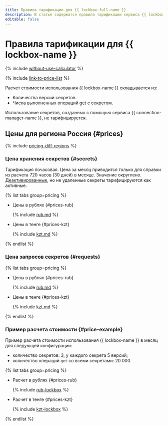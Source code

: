```yaml
---
title: Правила тарификации для {{ lockbox-full-name }}
description: В статье содержатся правила тарификации сервиса {{ lockbox-name }}.
editable: false
---
```


# Правила тарификации для {{ lockbox-name }}

{% include [without-use-calculator](../_includes/pricing/without-use-calculator.md) %}

{% include [link-to-price-list](../_includes/pricing/link-to-price-list.md) %}

Расчет стоимости использования {{ lockbox-name }} складывается из:

* Количества версий секретов.
* Числа выполненных операций [get](api-ref/Payload/get) с секретом.

Использование секретов, созданных с помощью сервиса {{ connection-manager-name }}, не тарифицируется.


## Цены для региона Россия {#prices}



{% include [pricing-diff-regions](../_includes/pricing-diff-regions.md) %}

### Цена хранения секретов {#secrets}

Тарификация почасовая. Цена за месяц приводится только для справки из расчета 720 часов (30 дней) в месяце. Значение округлено. [Деактивированные](operations/secret-activation-manage.md), но не удаленные секреты тарифицируются как активные.


{% list tabs group=pricing %}

- Цены в рублях {#prices-rub}

  {% include [rub.md](../_pricing/lockbox/rub-secrets.md) %}

- Цены в тенге {#prices-kzt}

  {% include [kzt.md](../_pricing/lockbox/kzt-secrets.md) %}

{% endlist %}




### Цена запросов секретов {#requests}


{% list tabs group=pricing %}

- Цены в рублях {#prices-rub}

  {% include [rub.md](../_pricing/lockbox/rub-requests.md) %}

- Цены в тенге {#prices-kzt}

  {% include [kzt.md](../_pricing/lockbox/kzt-requests.md) %}

{% endlist %}




### Пример расчета стоимости {#price-example}

Пример расчета стоимости использования {{ lockbox-name }} в месяц для следующей конфигурации:

* количество секретов: 3, у каждого секрета 5 версий;
* количество операций `get` со всеми секретами: 20 000.


{% list tabs group=pricing %}

- Расчет в рублях {#prices-rub}

  {% include [rub-lockbox](../_pricing_examples/lockbox/rub.md) %}

- Расчет в тенге {#prices-kzt}

  {% include [kzt-lockbox](../_pricing_examples/lockbox/kzt.md) %}

{% endlist %}





